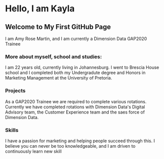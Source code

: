 # Hello, I am Kayla
## Welcome to My First GitHub Page

 

I am Amy Rose Martin, and I am currently a Dimension Data GAP2020 Trainee

 

### More about myself, school and studies:

 

I am 22 years old, currently living in Johannesburg. I went to Brescia House school and I completed both my Undergradute degree and Honors in Marketing Management at the University of Pretoria. 

 

### Projects

 

As a GAP2020 Trainee we are required to complete various rotations. Currently we have completed rotations with Dimension Data's Digital Advisory team, the Customer Experience team and the saes force of Dimension Data.

 

### Skills

 

I have a passion for marketing and helping people succeed through this. I believe you can never be too knowledgeable, and I am driven to continuously learn new skill
